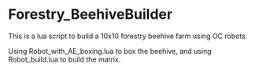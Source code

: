 # Forestry_BeehiveBuilder
This is a lua script to build a 10x10 forestry beehive farm using OC robots.

Using Robot_with_AE_boxing.lua to box the beehive, and using Robot_build.lua to build the matrix.

